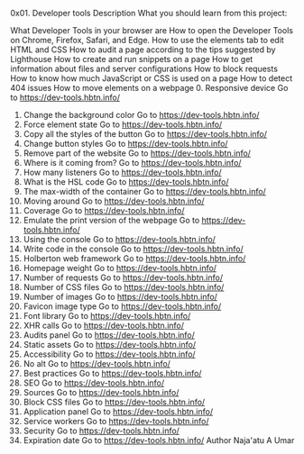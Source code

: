 0x01. Developer tools
Description
What you should learn from this project:

What Developer Tools in your browser are
How to open the Developer Tools on Chrome, Firefox, Safari, and Edge.
How to use the elements tab to edit HTML and CSS
How to audit a page according to the tips suggested by Lighthouse
How to create and run snippets on a page
How to get information about files and server configurations
How to block requests
How to know how much JavaScript or CSS is used on a page
How to detect 404 issues
How to move elements on a webpage
0. Responsive device
Go to https://dev-tools.hbtn.info/
1. Change the background color
Go to https://dev-tools.hbtn.info/
2. Force element state
Go to https://dev-tools.hbtn.info/
3. Copy all the styles of the button
Go to https://dev-tools.hbtn.info/
4. Change button styles
Go to https://dev-tools.hbtn.info/
5. Remove part of the website
Go to https://dev-tools.hbtn.info/
6. Where is it coming from?
Go to https://dev-tools.hbtn.info/
7. How many listeners
Go to https://dev-tools.hbtn.info/
8. What is the HSL code
Go to https://dev-tools.hbtn.info/
9. The max-width of the container
Go to https://dev-tools.hbtn.info/
10. Moving around
Go to https://dev-tools.hbtn.info/
11. Coverage
Go to https://dev-tools.hbtn.info/
12. Emulate the print version of the webpage
Go to https://dev-tools.hbtn.info/
13. Using the console
Go to https://dev-tools.hbtn.info/
14. Write code in the console
Go to https://dev-tools.hbtn.info/
15. Holberton web framework
Go to https://dev-tools.hbtn.info/
16. Homepage weight
Go to https://dev-tools.hbtn.info/
17. Number of requests
Go to https://dev-tools.hbtn.info/
18. Number of CSS files
Go to https://dev-tools.hbtn.info/
19. Number of images
Go to https://dev-tools.hbtn.info/
20. Favicon image type
Go to https://dev-tools.hbtn.info/
21. Font library
Go to https://dev-tools.hbtn.info/
22. XHR calls
Go to https://dev-tools.hbtn.info/
23. Audits panel
Go to https://dev-tools.hbtn.info/
24. Static assets
Go to https://dev-tools.hbtn.info/
25. Accessibility
Go to https://dev-tools.hbtn.info/
26. No alt
Go to https://dev-tools.hbtn.info/
27. Best practices
Go to https://dev-tools.hbtn.info/
28. SEO
Go to https://dev-tools.hbtn.info/
29. Sources
Go to https://dev-tools.hbtn.info/
30. Block CSS files
Go to https://dev-tools.hbtn.info/
31. Application panel
Go to https://dev-tools.hbtn.info/
32. Service workers
Go to https://dev-tools.hbtn.info/
33. Security
Go to https://dev-tools.hbtn.info/
34. Expiration date
Go to https://dev-tools.hbtn.info/
Author
Naja'atu A Umar
